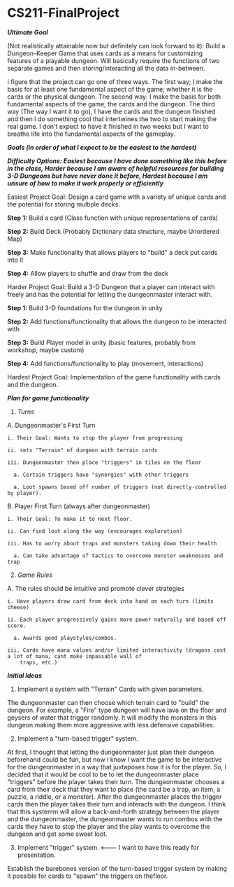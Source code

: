 # CS211-FinalProject

***Ultimate Goal*** 

(Not realistically attainable now but definitely can look forward to it): 
Build a Dungeon-Keeper Game that uses cards as a means for customizing features of a playable dungeon. Will basically require the functions of two separate games and then storing/interacting all the data in-between.

I figure that the project can go one of three ways. 
The first way; I make the basis for at least one fundamental aspect of the game; whether it is the cards or the physical dungeon. 
The second way: I make the basis for both fundamental aspects of the game; the cards and the dungeon. 
The third way (The way I want it to go), I have the cards and the dungeon finished and then I do something cool that intertwines the two to start making the real game. I don't expect to have it finished in two weeks but I want to breathe life into the fundamental aspects of the gameplay.

***Goals (in order of what I expect to be the easiest to the hardest)***

***Difficulty Options: Easiest because I have done something like this before in the class, Harder because I am aware of helpful resources for building 3-D Dungeons but have never done it before, Hardest because I am unsure of how to make it work properly or efficiently***

Easiest Project Goal: Design a card game with a variety of unique cards and the potential for storing multiple decks.

**Step 1:** Build a card (Class function with unique representations of cards)

**Step 2:** Build Deck (Probably Dictionary data structure, maybe Unordered Map)

**Step 3:** Make functionality that allows players to "build" a deck put cards into it

**Step 4:** Allow players to shuffle and draw from the deck

Harder Project Goal: Build a 3-D Dungeon that a player can interact with freely and has the potential for letting the dungeonmaster interact with. 

**Step 1:** Build 3-D foundations for the dungeon in unity

**Step 2:** Add functions/functionality that allows the dungeon to be interacted with

**Step 3:** Build Player model in unity (basic features, probably from workshop, maybe custom)

**Step 4:** Add functions/functionality to play (movement, interactions)

Hardest Project Goal: Implementation of the game functionality with cards and the dungeon.

***Plan for game functionality***

1. *Turns*

  A. Dungeonmaster's First Turn
  
    i. Their Goal: Wants to stop the player from progressing
    
    ii. sets "Terrain" of dungeon with terrain cards
    
    iii. Dungeonmaster then place "triggers" in tiles on the floor
    
      a. Certain triggers have "synergies" with other triggers
      
      a. Loot spawns based off number of triggers (not directly-controlled by player).
      
  B. Player First Turn (always after dungeonmaster)
  
    i. Their Goal: To make it to next floor.
    
    ii. Can find loot along the way (encourages exploration)
    
    iii. Has to worry about traps and monsters taking down their health
    
      a. Can take advantage of tactics to overcome monster weaknesses and trap 
      
2. *Game Rules*

  A. The rules should be intuitive and promote clever strategies
  
    i. Have players draw card from deck into hand on each turn (limits cheese)
    
    ii. Each player progressively gains more power naturally and based off score.
    
      a. Awards good playstyles/combos.
      
    iii. Cards have mana values and/or limited interactivity (dragons cost a lot of mana, cant make impassable wall of     
        traps, etc.)
        
***Initial Ideas*** 

1. Implement a system with "Terrain" Cards with given parameters. 

The dungeonmaster can then choose which terrain card to "build" the dungeon. For example, a "Fire" type dungeon will have lava on the floor and geysers of water that trigger randomly. It will modify the monsters in this dungeon making them more aggressive with less defensive capabilities.

2. Implement a "turn-based trigger" system. 

At first, I thought that letting the dungeonmaster just plan their dungeon beforehand could be fun, but now I know I want the game to be interactive for the dungeonmaster in a way that juxtaposes how it is for the player. So, I decided that it would be cool to be to let the dungeonmaster place "triggers" before the player takes their turn. The dungeonmaster chooses a card from their deck that they want to place (the card be a trap, an item, a puzzle, a riddle, or a monster). After the dungeonmaster places the trigger cards then the player takes their turn and interacts with the dungeon. I think that this systemm will allow a back-and-forth strategy between the player and the dungeonmaster, the dungeonmaster wants to run combos with the cards they have to stop the player and the play wants to overcome the dungeon and get some sweet loot.

3. Implement "trigger" system. <--- I want to have this ready for presentation.

Establish the barebones version of the turn-based trigger system by making it possible for cards to "spawn" the triggers on thefloor.
